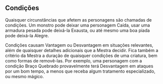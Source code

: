 ## **Condições**

Quaisquer circunstâncias que afetem as personagens são chamadas de condições. Um monstro pode deixar uma personagem Caída, usar uma armadura pesada pode deixá-la Exausta, ou até mesmo uma boa piada pode deixá-la Alegre.

Condições causam Vantagem ou Desvantagem em situações relevantes, além de quaisquer detalhes adicionais que a Mestra decidir. Fica também a critério da Mestra a duração de quaisquer condições de uma criatura, bem como formas de removê-las. Por exemplo, uma personagem com a condição Braço Quebrado provavelmente terá Desvantagem em ataques por um bom tempo, a menos que receba algum tratamento especializado, ou mesmo mágico.

